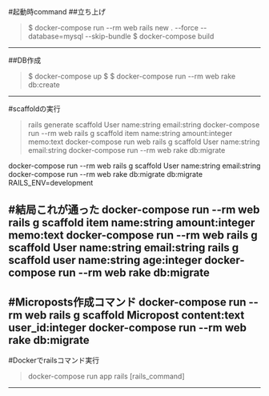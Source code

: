 #起動時command
##立ち上げ
>$ docker-compose run --rm web rails new . --force --database=mysql --skip-bundle
>$ docker-compose build
---

##DB作成
>$ docker-compose up
>$ <ctrl-C>
>$ docker-compose run --rm web rake db:create
---

#scaffoldの実行
> rails generate scaffold User name:string email:string
> docker-compose run --rm web rails g scaffold item name:string amount:integer memo:text
> docker-compose run web rails g scaffold User name:string email:string
> docker-compose run --rm web rake db:migrate

docker-compose run --rm web rails g scaffold User name:string email:string
docker-compose run --rm web rake db:migrate
db:migrate RAILS_ENV=development

#結局これが通った
docker-compose run --rm web rails g scaffold item name:string amount:integer memo:text
docker-compose run --rm web rails g scaffold User name:string email:string
                            rails g scaffold user name:string age:integer
docker-compose run --rm web rake db:migrate
---

#Microposts作成コマンド
docker-compose run --rm web rails g scaffold Micropost content:text user_id:integer
docker-compose run --rm web rake db:migrate
---

#Dockerでrailsコマンド実行
> docker-compose run app rails [rails_command]
---